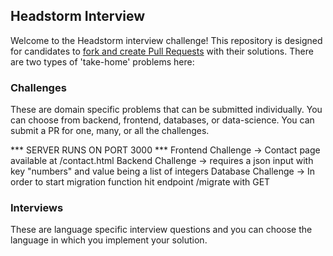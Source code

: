 ## Headstorm Interview

Welcome to the Headstorm interview challenge!  This repository is designed for candidates to [fork and create Pull Requests](https://help.github.com/en/articles/creating-a-pull-request-from-a-fork) with their solutions.  There are two types of 'take-home' problems here:

### Challenges
These are domain specific problems that can be submitted individually.  You can choose from backend, frontend, databases, or data-science.  You can submit a PR for one, many, or all the challenges.

*** SERVER RUNS ON PORT 3000 ***
Frontend Challenge  -> Contact page available at /contact.html 
Backend Challenge   -> requires a json input with key "numbers" and value being a list of integers 
Database Challenge  -> In order to start migration function hit endpoint /migrate with GET

### Interviews
These are language specific interview questions and you can choose the language in which you implement your solution.
